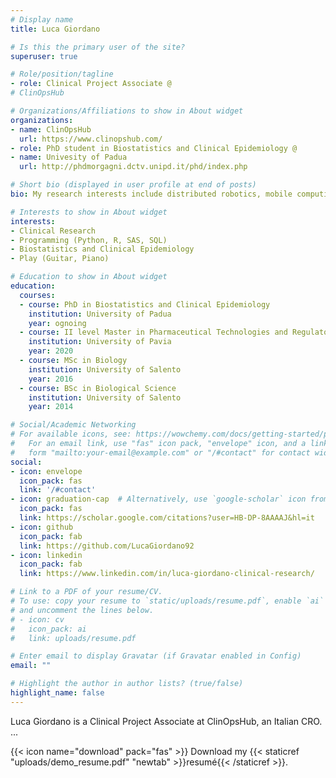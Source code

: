 ```yaml
---
# Display name
title: Luca Giordano

# Is this the primary user of the site?
superuser: true

# Role/position/tagline
- role: Clinical Project Associate @ 
# ClinOpsHub

# Organizations/Affiliations to show in About widget
organizations:
- name: ClinOpsHub
  url: https://www.clinopshub.com/
- role: PhD student in Biostatistics and Clinical Epidemiology @
- name: Univesity of Padua
  url: http://phdmorgagni.dctv.unipd.it/phd/index.php

# Short bio (displayed in user profile at end of posts)
bio: My research interests include distributed robotics, mobile computing and programmable matter.

# Interests to show in About widget
interests:
- Clinical Research
- Programming (Python, R, SAS, SQL)
- Biostatistics and Clinical Epidemiology
- Play (Guitar, Piano)

# Education to show in About widget
education:
  courses:
  - course: PhD in Biostatistics and Clinical Epidemiology
    institution: University of Padua
    year: ognoing
  - course: II level Master in Pharmaceutical Technologies and Regulatory Activities
    institution: University of Pavia
    year: 2020
  - course: MSc in Biology
    institution: University of Salento
    year: 2016
  - course: BSc in Biological Science
    institution: University of Salento
    year: 2014

# Social/Academic Networking
# For available icons, see: https://wowchemy.com/docs/getting-started/page-builder/#icons
#   For an email link, use "fas" icon pack, "envelope" icon, and a link in the
#   form "mailto:your-email@example.com" or "/#contact" for contact widget.
social:
- icon: envelope
  icon_pack: fas
  link: '/#contact'
- icon: graduation-cap  # Alternatively, use `google-scholar` icon from `ai` icon pack
  icon_pack: fas
  link: https://scholar.google.com/citations?user=HB-DP-8AAAAJ&hl=it
- icon: github
  icon_pack: fab
  link: https://github.com/LucaGiordano92
- icon: linkedin
  icon_pack: fab
  link: https://www.linkedin.com/in/luca-giordano-clinical-research/

# Link to a PDF of your resume/CV.
# To use: copy your resume to `static/uploads/resume.pdf`, enable `ai` icons in `params.toml`, 
# and uncomment the lines below.
# - icon: cv
#   icon_pack: ai
#   link: uploads/resume.pdf

# Enter email to display Gravatar (if Gravatar enabled in Config)
email: ""

# Highlight the author in author lists? (true/false)
highlight_name: false
---
```


Luca Giordano is a Clinical Project Associate at ClinOpsHub, an Italian CRO. ...

{{< icon name="download" pack="fas" >}} Download my {{< staticref "uploads/demo_resume.pdf" "newtab" >}}resumé{{< /staticref >}}.
